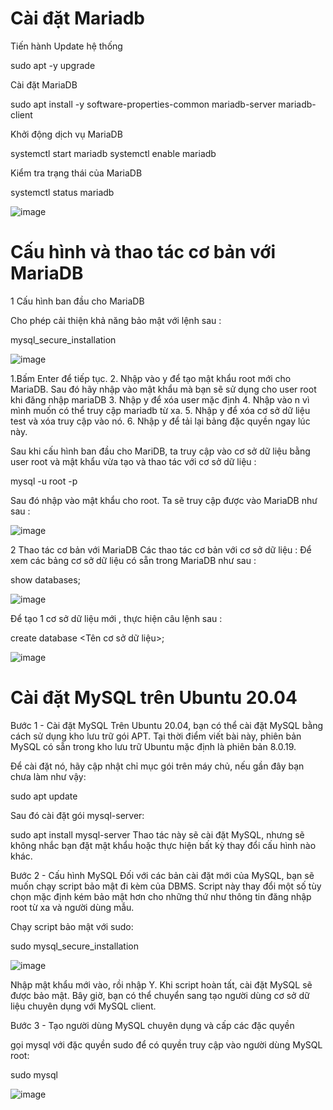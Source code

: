 # Cài đặt Mariadb
Tiến hành Update hệ thống

sudo apt -y upgrade

Cài đặt MariaDB

sudo apt install -y software-properties-common mariadb-server mariadb-client

Khởi động dịch vụ MariaDB

systemctl start mariadb
systemctl enable mariadb

Kiểm tra trạng thái của MariaDB

systemctl status mariadb

![image](https://user-images.githubusercontent.com/101684058/160345445-29d081b2-1346-4c91-88c0-5638928d1624.png)


# Cấu hình và thao tác cơ bản với MariaDB
1 Cấu hình ban đầu cho MariaDB

Cho phép cải thiện khả năng bảo mật với lệnh sau :

mysql_secure_installation

![image](https://user-images.githubusercontent.com/101684058/160349690-6bda9a83-3afa-4b48-8d8f-72fca37d8d53.png)

1.Bấm Enter để tiếp tục.
2. Nhập vào y để tạo mật khẩu root mới cho MariaDB. Sau đó hãy nhập vào mật khẩu mà bạn sẽ sử dụng cho user root khi đăng nhập mariaDB
3. Nhập y để xóa user mặc định
4. Nhập vào n vì mình muốn có thể truy cập mariadb từ xa.
5. Nhập y để xóa cơ sở dữ liệu test và xóa truy cập vào nó.
6. Nhập y để tải lại bảng đặc quyền ngay lúc này.


Sau khi cấu hình ban đầu cho MariDB, ta truy cập vào cơ sở dữ liệu bằng user root và mật khẩu vừa tạo và thao tác với cơ sở dữ liệu :

mysql -u root -p

Sau đó nhập vào mật khẩu cho root. Ta sẽ truy cập được vào MariaDB như sau :


![image](https://user-images.githubusercontent.com/101684058/160349518-23517e08-cf2f-4d8c-a156-843153e57631.png)

2 Thao tác cơ bản với MariaDB
Các thao tác cơ bản với cơ sở dữ liệu :
Để xem các bảng cơ sở dữ liệu có sẵn trong MariaDB như sau :

show databases;

![image](https://user-images.githubusercontent.com/101684058/160350244-ecbbb031-a353-488d-9153-c4021fd6e4bc.png)

Để tạo 1 cơ sở dữ liệu mới , thực hiện câu lệnh sau :

create database <Tên cơ sở dữ liệu>;

![image](https://user-images.githubusercontent.com/101684058/160350679-d68e6eaf-a49d-4895-9322-f06d7865e56d.png)


# Cài đặt MySQL trên Ubuntu 20.04
Bước 1 - Cài đặt MySQL
Trên Ubuntu 20.04, bạn có thể cài đặt MySQL bằng cách sử dụng kho lưu trữ gói APT. Tại thời điểm viết bài này, phiên bản MySQL có sẵn trong kho lưu trữ Ubuntu mặc định là phiên bản 8.0.19.

Để cài đặt nó, hãy cập nhật chỉ mục gói trên máy chủ, nếu gần đây bạn chưa làm như vậy:

sudo apt update

Sau đó cài đặt gói mysql-server:

sudo apt install mysql-server
Thao tác này sẽ cài đặt MySQL, nhưng sẽ không nhắc bạn đặt mật khẩu hoặc thực hiện bất kỳ thay đổi cấu hình nào khác.

Bước 2 - Cấu hình MySQL
Đối với các bản cài đặt mới của MySQL, bạn sẽ muốn chạy script bảo mật đi kèm của DBMS. Script này thay đổi một số tùy chọn mặc định kém bảo mật hơn cho những thứ như thông tin đăng nhập root từ xa và người dùng mẫu.

Chạy script bảo mật với sudo:

sudo mysql_secure_installation

![image](https://user-images.githubusercontent.com/101684058/160370235-bd1a86dd-3753-476d-ae0b-95b5ee019800.png)

Nhập mật khẩu mới vào, rồi nhập Y.
Khi script hoàn tất, cài đặt MySQL sẽ được bảo mật. Bây giờ, bạn có thể chuyển sang tạo người dùng cơ sở dữ liệu chuyên dụng với MySQL client.

Bước 3 - Tạo người dùng MySQL chuyên dụng và cấp các đặc quyền

gọi mysql với đặc quyền sudo để có quyền truy cập vào người dùng MySQL root:

sudo mysql

![image](https://user-images.githubusercontent.com/101684058/160371169-54ff1807-5d26-40f1-8b46-600c26156b32.png)







